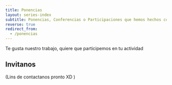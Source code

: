 ```yaml
---
title: Ponencias
layout: series-index
subtitle: Ponencias, Conferencias o Participaciones que hemos hechos con otras comunidades :)
reverse: true
redirect_from:
  - /ponencias
---
```


Te gusta nuestro trabajo, quiere que participemos en tu actividad

## Invitanos

(Lins de contactanos pronto XD )
